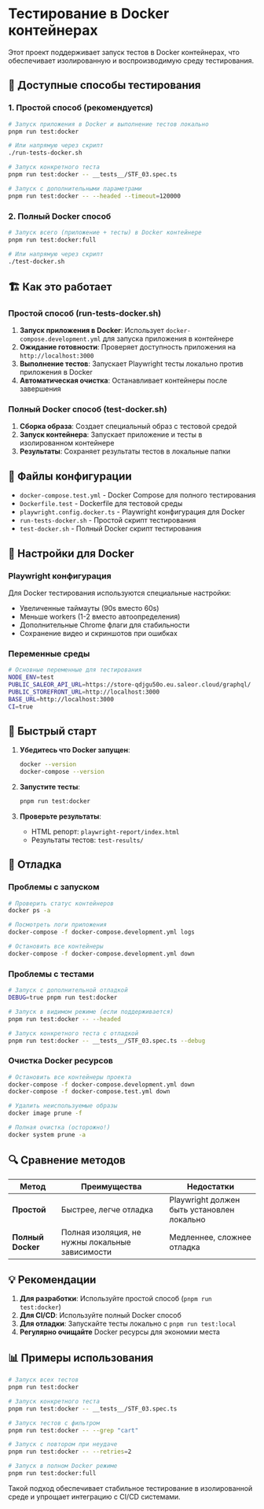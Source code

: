# Тестирование в Docker контейнерах

Этот проект поддерживает запуск тестов в Docker контейнерах, что обеспечивает изолированную и воспроизводимую среду тестирования.

## 🐳 Доступные способы тестирования

### 1. Простой способ (рекомендуется)

```bash
# Запуск приложения в Docker и выполнение тестов локально
pnpm run test:docker

# Или напрямую через скрипт
./run-tests-docker.sh

# Запуск конкретного теста
pnpm run test:docker -- __tests__/STF_03.spec.ts

# Запуск с дополнительными параметрами
pnpm run test:docker -- --headed --timeout=120000
```

### 2. Полный Docker способ

```bash
# Запуск всего (приложение + тесты) в Docker контейнере
pnpm run test:docker:full

# Или напрямую через скрипт
./test-docker.sh
```

## 🏗️ Как это работает

### Простой способ (run-tests-docker.sh)

1. **Запуск приложения в Docker**: Использует `docker-compose.development.yml` для запуска приложения в контейнере
2. **Ожидание готовности**: Проверяет доступность приложения на `http://localhost:3000`
3. **Выполнение тестов**: Запускает Playwright тесты локально против приложения в Docker
4. **Автоматическая очистка**: Останавливает контейнеры после завершения

### Полный Docker способ (test-docker.sh)

1. **Сборка образа**: Создает специальный образ с тестовой средой
2. **Запуск контейнера**: Запускает приложение и тесты в изолированном контейнере
3. **Результаты**: Сохраняет результаты тестов в локальные папки

## 📁 Файлы конфигурации

- `docker-compose.test.yml` - Docker Compose для полного тестирования
- `Dockerfile.test` - Dockerfile для тестовой среды
- `playwright.config.docker.ts` - Playwright конфигурация для Docker
- `run-tests-docker.sh` - Простой скрипт тестирования
- `test-docker.sh` - Полный Docker скрипт тестирования

## 🔧 Настройки для Docker

### Playwright конфигурация

Для Docker тестирования используются специальные настройки:

- Увеличенные таймауты (90s вместо 60s)
- Меньше workers (1-2 вместо автоопределения)
- Дополнительные Chrome флаги для стабильности
- Сохранение видео и скриншотов при ошибках

### Переменные среды

```bash
# Основные переменные для тестирования
NODE_ENV=test
PUBLIC_SALEOR_API_URL=https://store-qdjgu50o.eu.saleor.cloud/graphql/
PUBLIC_STOREFRONT_URL=http://localhost:3000
BASE_URL=http://localhost:3000
CI=true
```

## 🚀 Быстрый старт

1. **Убедитесь что Docker запущен**:

   ```bash
   docker --version
   docker-compose --version
   ```

2. **Запустите тесты**:

   ```bash
   pnpm run test:docker
   ```

3. **Проверьте результаты**:
   - HTML репорт: `playwright-report/index.html`
   - Результаты тестов: `test-results/`

## 🐛 Отладка

### Проблемы с запуском

```bash
# Проверить статус контейнеров
docker ps -a

# Посмотреть логи приложения
docker-compose -f docker-compose.development.yml logs

# Остановить все контейнеры
docker-compose -f docker-compose.development.yml down
```

### Проблемы с тестами

```bash
# Запуск с дополнительной отладкой
DEBUG=true pnpm run test:docker

# Запуск в видимом режиме (если поддерживается)
pnpm run test:docker -- --headed

# Запуск конкретного теста с отладкой
pnpm run test:docker -- __tests__/STF_03.spec.ts --debug
```

### Очистка Docker ресурсов

```bash
# Остановить все контейнеры проекта
docker-compose -f docker-compose.development.yml down
docker-compose -f docker-compose.test.yml down

# Удалить неиспользуемые образы
docker image prune -f

# Полная очистка (осторожно!)
docker system prune -a
```

## 🔍 Сравнение методов

| Метод             | Преимущества                                    | Недостатки                                 |
| ----------------- | ----------------------------------------------- | ------------------------------------------ |
| **Простой**       | Быстрее, легче отладка                          | Playwright должен быть установлен локально |
| **Полный Docker** | Полная изоляция, не нужны локальные зависимости | Медленнее, сложнее отладка                 |

## 💡 Рекомендации

1. **Для разработки**: Используйте простой способ (`pnpm run test:docker`)
2. **Для CI/CD**: Используйте полный Docker способ
3. **Для отладки**: Запускайте тесты локально с `pnpm run test:local`
4. **Регулярно очищайте** Docker ресурсы для экономии места

## 📊 Примеры использования

```bash
# Запуск всех тестов
pnpm run test:docker

# Запуск конкретного теста
pnpm run test:docker -- __tests__/STF_03.spec.ts

# Запуск тестов с фильтром
pnpm run test:docker -- --grep "cart"

# Запуск с повтором при неудаче
pnpm run test:docker -- --retries=2

# Запуск в полном Docker режиме
pnpm run test:docker:full
```

Такой подход обеспечивает стабильное тестирование в изолированной среде и упрощает интеграцию с CI/CD системами.
